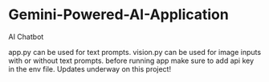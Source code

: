 # Gemini-Powered-AI-Application
AI Chatbot

app.py can be used for text prompts.
vision.py can be used for image inputs with or without text prompts.
before running app make sure to add api key in the env file.
Updates underway on this project!
